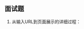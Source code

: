 ## 面试题

1. 从输入URL到页面展示的详细过程： 

   [https://blog.csdn.net/wlk2064819994/article/details/79756669]: https://blog.csdn.net/wlk2064819994/article/details/79756669	"参考地址"

   

